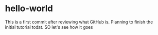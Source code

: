 # hello-world

This is a first commit after reviewing what GitHub is.
Planning to finish the initial tutorial todat.
SO let's see how it goes
